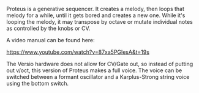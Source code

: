Proteus is a generative sequencer. It creates a melody, then loops that melody for a while, until it gets bored and creates a new one. While it's looping the melody, it may transpose by octave or mutate individual notes as controlled by the knobs or CV.

A video manual can be found here: 

https://www.youtube.com/watch?v=87xa5PGlesA&t=19s

The Versio hardware does not allow for CV/Gate out, so instead of putting out v/oct, this version of Proteus makes a full voice. The voice can be switched between a formant oscillator and a Karplus-Strong string voice using the bottom switch. 